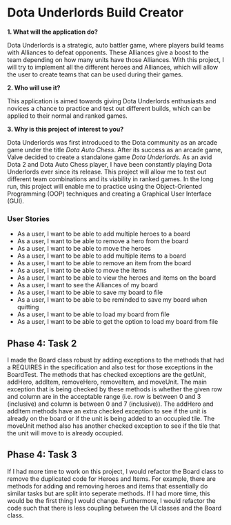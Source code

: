 # Dota Underlords Build Creator

**1. What will the application do?**

Dota Underlords is a strategic, auto battler game, where players build teams with Alliances to defeat opponents. These
Alliances give a boost to the team depending on how many units have those Alliances. With this project, I will try to 
implement all the different heroes and Alliances, which will allow the user to create teams that can be used during
their games.

**2. Who will use it?**

This application is aimed towards giving Dota Underlords enthusiasts and novices a chance to practice and test out 
different builds, which can be applied to their normal and ranked games.

**3. Why is this project of interest to you?**

Dota Underlords was first introduced to the Dota community as an arcade game under the title *Dota Auto Chess*. 
After its success as an arcade game, Valve decided to create a standalone game *Dota Underlords*. As an avid Dota 2
and Dota Auto Chess player, I have been constantly playing Dota Underlords ever since its release. This project will
allow me to test out different team combinations and its viability in ranked games. In the long run, this project will
enable me to practice using the Object-Oriented Programming (OOP) techniques and creating a Graphical User Interface
(GUI).

### User Stories

 - As a user, I want to be able to add multiple heroes to a board
 - As a user, I want to be able to remove a hero from the board
 - As a user, I want to be able to move the heroes 
 - As a user, I want to be able to add multiple items to a board
 - As a user, I want to be able to remove an item from the board
 - As a user, I want to be able to move the items  
 - As a user, I want to be able to view the heroes and items on the board
 - As a user, I want to see the Alliances of my board
 - As a user, I want to be able to save my board to file
 - As a user, I want to be able to be reminded to save my board when quitting
 - As a user, I want to be able to load my board from file
 - As a user, I want to be able to get the option to load my board from file

## Phase 4: Task 2
I made the Board class robust by adding exceptions to the methods that had a REQUIRES in the specification and also
test for those exceptions in the BoardTest. The methods that has checked exceptions are the getUnit, addHero, addItem,
removeHero, removeItem, and moveUnit. The main exception that is being checked by these methods is whether the given
row and column are in the acceptable range (i.e. row is between 0 and 3 (inclusive) and column is between 0 and 7 
(inclusive)). The addHero and addItem methods have an extra checked exception to see if the unit is already on the board
or if the unit is being added to an occupied tile. The moveUnit method also has another checked exception to see if the
tile that the unit will move to is already occupied.

## Phase 4: Task 3
If I had more time to work on this project, I would refactor the Board class to remove the duplicated code for Heroes
and Items. For example, there are methods for adding and removing heroes and items that essentially do similar tasks but
are split into seperate methods. If I had more time, this would be the first thing I would change. Furthermore, I would 
refactor the code such that there is less coupling between the UI classes and the Board class. 